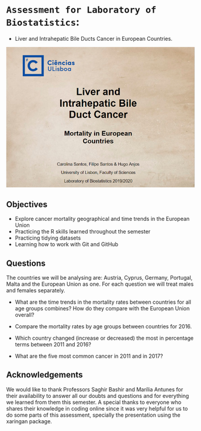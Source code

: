 # `Assessment for Laboratory of Biostatistics`:
* Liver and Intrahepatic Bile Ducts Cancer in European Countries. 

<div>
<img src="preview2.png">
</div>

## Objectives
* Explore cancer mortality geographical and time trends in the European Union
* Practicing the R skills learned throughout the semester 
* Practicing tidying datasets 
* Learning how to work with Git and GitHub

## Questions
The countries we will be analysing are: Austria, Cyprus, Germany, Portugal, Malta and the European Union as one. For each question we will treat males and females separately.

+ What are the time trends in the mortality rates between countries for all age groups combines? How do they compare with the European Union overall?

+ Compare the mortality rates by age groups between countries for 2016.

+ Which country changed (increase or decreased) the most in percentage terms between 2011 and 2016?

+ What are the five most common cancer in 2011 and in 2017?

## Acknowledgements

We would like to thank Professors Saghir Bashir and Marília Antunes for their availability to answer all our doubts and questions and for everything we learned from them this semester. A special thanks to everyone who shares their knowledge in coding online since it was very helpful for us to do some parts of this assessment, specially the presentation using the xaringan package. 



